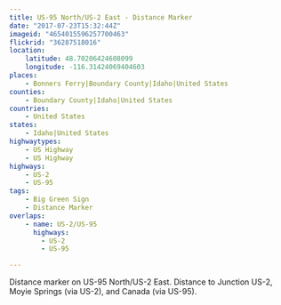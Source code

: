 ```yaml
---
title: US-95 North/US-2 East - Distance Marker
date: "2017-07-23T15:32:44Z"
imageid: "4654015596257700463"
flickrid: "36287518016"
location:
    latitude: 48.70206424608099
    longitude: -116.31424069404603
places:
    - Bonners Ferry|Boundary County|Idaho|United States
counties:
    - Boundary County|Idaho|United States
countries:
    - United States
states:
    - Idaho|United States
highwaytypes:
    - US Highway
    - US Highway
highways:
    - US-2
    - US-95
tags:
    - Big Green Sign
    - Distance Marker
overlaps:
    - name: US-2/US-95
      highways:
        - US-2
        - US-95

---
```

Distance marker on US-95 North/US-2 East.  Distance to Junction US-2, Moyie Springs (via US-2), and Canada (via US-95).